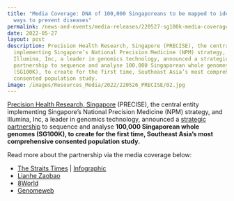 ```yaml
---
title: "Media Coverage: DNA of 100,000 Singaporeans to be mapped to identify new
  ways to prevent diseases"
permalink: /news-and-events/media-releases/220527-sg100k-media-coverage/
date: 2022-05-27
layout: post
description: Precision Health Research, Singapore (PRECISE), the central entity
  implementing Singapore’s National Precision Medicine (NPM) strategy, and
  Illumina, Inc, a leader in genomics technology, announced a strategic
  partnership to sequence and analyse 100,000 Singaporean whole genomes
  (SG100K), to create for the first time, Southeast Asia’s most comprehensive
  consented population study.
image: /images/Resources_Media/2022/220526_PRECISE/02.jpg
---
```

[Precision Health Research, Singapore](https://www.npm.sg/) (PRECISE), the central entity implementing Singapore’s National Precision Medicine (NPM) strategy, and Illumina, Inc, a leader in genomics technology, announced a [strategic partnership](https://www.cris.sg/media-release-singapore-launches-southeast-asias-most-comprehensive-consented-population-study-with-100000-whole-genomes-for-health-and-clinical-breakthroughs/) to sequence and analyse **100,000 Singaporean whole genomes (SG100K), to create for the first time, Southeast Asia’s most comprehensive consented population study.**

Read more about the partnership via the media coverage below:

*   [The Straits Times](https://www.straitstimes.com/singapore/health/dna-of-100000-singaporeans-to-be-mapped-to-further-populations-health) | [Infographic](https://static1.straitstimes.com.sg/s3fs-public/2022-06/afdnagraphic.pdf?VersionId=yOJcsCM7O6nwvxSk5wQujBG_lCprOYFV)
*   [Lianhe Zaobao](https://www.zaobao.com.sg/realtime/singapore/story20220526-1276564)
*   [8World](https://www.8world.com/singapore/singaporeans-dna-to-be-mapped-1818676)
*   [Genomeweb](https://www.genomeweb.com/sequencing/illumina-precision-health-research-singapore-partner-100k-genomes-population-study)